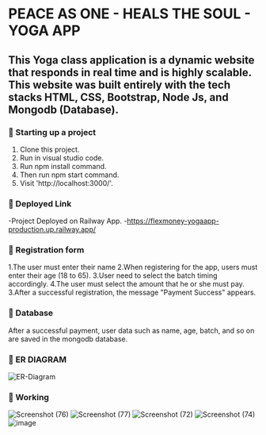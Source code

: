 # PEACE AS ONE - HEALS THE SOUL - YOGA APP

## This Yoga class application is a dynamic website that responds in real time and is highly scalable. This website was built entirely with the tech stacks HTML, CSS, Bootstrap, Node Js, and Mongodb (Database).

### 📌 Starting up a project
1. Clone this project.
2. Run in visual studio code.
3. Run npm install command.
4. Then run npm start command.
5. Visit 'http://localhost:3000/'.

### 📌 Deployed Link
-Project Deployed on Railway App.
-https://flexmoney-yogaapp-production.up.railway.app/

### 📌 Registration form
1.The user must enter their name
2.When registering for the app, users must enter their age (18 to 65).
3.User need to select the batch timing accordingly.
4.The user must select the amount that he or she must pay.
3.After a successful registration, the message "Payment Success" appears.

### 📌 Database
After a successful payment, user data such as name, age, batch, and so on are saved in the mongodb database.

### 📌 ER DIAGRAM
![ER-Diagram](https://user-images.githubusercontent.com/70815887/207887112-f1a2e66b-fce4-47bd-8096-a6b1f63eb671.png)

### 📌 Working
![Screenshot (76)](https://user-images.githubusercontent.com/70815887/207890343-51b6453f-c0e3-45a3-8625-79030c6298d1.png)
![Screenshot (77)](https://user-images.githubusercontent.com/70815887/207890411-406039bb-8b1f-4af6-82d7-01d3c2673746.png)
![Screenshot (72)](https://user-images.githubusercontent.com/70815887/207890574-adbd7802-055b-4243-a8dc-658cf6cdf5d9.png)
![Screenshot (74)](https://user-images.githubusercontent.com/70815887/207890620-bb5593fd-2125-41e2-a715-ef8f58358206.png)
![image](https://user-images.githubusercontent.com/70815887/207891555-56ec5cf9-9a21-4678-add4-85728c06eb7b.png)



